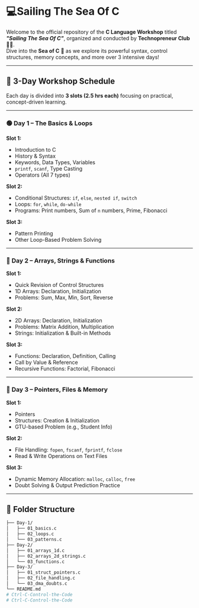 ﻿# 💻Sailing The Sea Of C
Welcome to the official repository of the **C Language Workshop** titled _**"Sailing The Sea Of C"**_, organized and conducted by **Technopreneur Club** 🧑‍💻.  
Dive into the **Sea of C** 🌊 as we explore its powerful syntax, control structures, memory concepts, and more over 3 intensive days!

---

## 📅 3-Day Workshop Schedule

Each day is divided into **3 slots (2.5 hrs each)** focusing on practical, concept-driven learning.

---

### 🟢 **Day 1 – The Basics & Loops**
**Slot 1:**  
- Introduction to C  
- History & Syntax  
- Keywords, Data Types, Variables  
- `printf`, `scanf`, Type Casting  
- Operators (All 7 types)  

**Slot 2:**  
- Conditional Structures: `if`, `else`, `nested if`, `switch`  
- Loops: `for`, `while`, `do-while`  
- Programs: Print numbers, Sum of `n` numbers, Prime, Fibonacci  

**Slot 3:**  
- Pattern Printing  
- Other Loop-Based Problem Solving  

---

### 🔵 **Day 2 – Arrays, Strings & Functions**
**Slot 1:**  
- Quick Revision of Control Structures  
- 1D Arrays: Declaration, Initialization  
- Problems: Sum, Max, Min, Sort, Reverse  

**Slot 2:**  
- 2D Arrays: Declaration, Initialization  
- Problems: Matrix Addition, Multiplication  
- Strings: Initialization & Built-in Methods  

**Slot 3:**  
- Functions: Declaration, Definition, Calling  
- Call by Value & Reference  
- Recursive Functions: Factorial, Fibonacci  

---

### 🔴 **Day 3 – Pointers, Files & Memory**
**Slot 1:**  
- Pointers  
- Structures: Creation & Initialization  
- GTU-based Problem (e.g., Student Info)  

**Slot 2:**  
- File Handling: `fopen`, `fscanf`, `fprintf`, `fclose`  
- Read & Write Operations on Text Files  

**Slot 3:**  
- Dynamic Memory Allocation: `malloc`, `calloc`, `free`  
- Doubt Solving & Output Prediction Practice  

---

## 📁 Folder Structure

```bash
├── Day-1/
│   ├── 01_basics.c
│   ├── 02_loops.c
│   └── 03_patterns.c
├── Day-2/
│   ├── 01_arrays_1d.c
│   ├── 02_arrays_2d_strings.c
│   └── 03_functions.c
├── Day-3/
│   ├── 01_struct_pointers.c
│   ├── 02_file_handling.c
│   └── 03_dma_doubts.c
└── README.md
# Ctrl-C-Control-the-Code
# Ctrl-C-Control-the-Code
